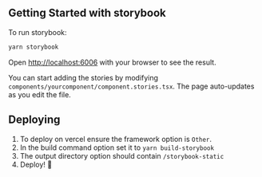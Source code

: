 ## Getting Started with storybook

To run storybook:

```bash
yarn storybook
```

Open [http://localhost:6006](http://localhost:6006) with your browser to see the result.

You can start adding the stories by modifying `components/yourcomponent/component.stories.tsx`. The page auto-updates as you edit the file.


## Deploying

1. To deploy on vercel ensure the framework option is `Other`.
2. In the build command option set it to `yarn build-storybook`
3. The output directory option should contain `/storybook-static`
4. Deploy! 🎉
